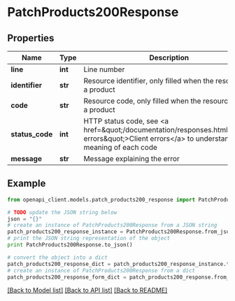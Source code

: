 # PatchProducts200Response


## Properties
Name | Type | Description | Notes
------------ | ------------- | ------------- | -------------
**line** | **int** | Line number | [optional] 
**identifier** | **str** | Resource identifier, only filled when the resource is a product | [optional] 
**code** | **str** | Resource code, only filled when the resource is not a product | [optional] 
**status_code** | **int** | HTTP status code, see &lt;a href&#x3D;\&quot;/documentation/responses.html#client-errors\&quot;&gt;Client errors&lt;/a&gt; to understand the meaning of each code | [optional] 
**message** | **str** | Message explaining the error | [optional] 

## Example

```python
from openapi_client.models.patch_products200_response import PatchProducts200Response

# TODO update the JSON string below
json = "{}"
# create an instance of PatchProducts200Response from a JSON string
patch_products200_response_instance = PatchProducts200Response.from_json(json)
# print the JSON string representation of the object
print PatchProducts200Response.to_json()

# convert the object into a dict
patch_products200_response_dict = patch_products200_response_instance.to_dict()
# create an instance of PatchProducts200Response from a dict
patch_products200_response_form_dict = patch_products200_response.from_dict(patch_products200_response_dict)
```
[[Back to Model list]](../README.md#documentation-for-models) [[Back to API list]](../README.md#documentation-for-api-endpoints) [[Back to README]](../README.md)


